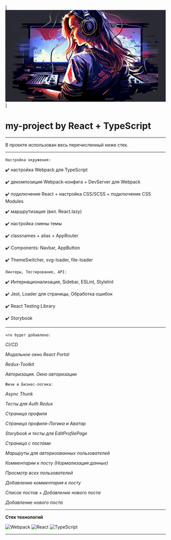 [![Обложка «my-project»](./src/images/photo.jpg)]



# **my-project by React + TypeScript**  


---


В проекте использован весь перечисленный ниже стек.


---


```Настройка окружения:```


✔️ настройка Webpack для TypeScript


✔️ декомпозиция Webpack-конфига + DevServer для Webpack 


✔️ подключение React + настройка CSS/SCSS + подключение CSS Modules 


✔️ маршрутизация (вкл. React.lazy) 


✔️ настройка смены темы 


✔️ classnames + alias + AppRouter 


✔️ Components: Navbar, AppButton 


✔️ ThemeSwitcher, svg-loader, file-loader 


```Линтеры, Тестирование, API:```


✔️ Интернационализация, Sidebar, ESLint, Stylelint 


✔️ Jest, Loader для страницы, Обработка ошибок 


✔️ React Testing Library 


✔️ Storybook 


---


```что будет добавлено:```


_CI/CD_


_Модальное окно React Portal_


_Redux-Toolkit_


_Авторизация. Окно авторизации_




```Фичи и Бизнес-логика:```


_Async Thunk_


_Тесты для Auth Redux_


_Страница профиля_


_Страница профиля-Логика и Аватар_


_Storybook и тесты для EditProfilePage_


_Страница с постами_


_Маршруты для авторизованных пользователей_


_Комментарии к посту (Нормализация данных)_


_Просмотр всех пользователей_


_Добавление комментария к посту_


_Список постов + Добавление нового поста_


_Добавление нового поста_


---


**Стек технологий**

![Webpack](https://img.shields.io/badge/webpack-%238DD6F9.svg?style=for-the-badge&logo=webpack&logoColor=black)   ![React](https://img.shields.io/badge/react-%2320232a.svg?style=for-the-badge&logo=react&logoColor=%2361DAFB)   ![TypeScript](https://img.shields.io/badge/typescript-%23007ACC.svg?style=for-the-badge&logo=typescript&logoColor=white)


---